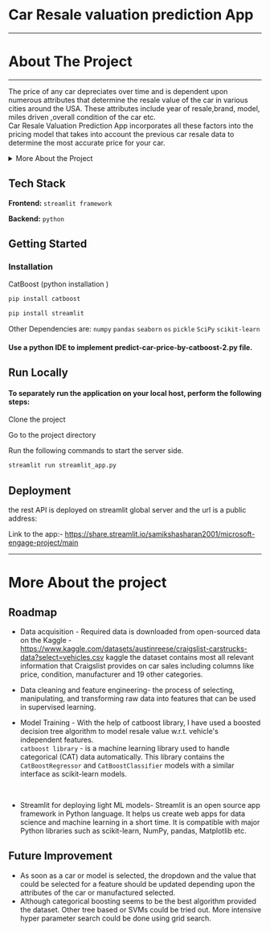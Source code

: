 # Car Resale valuation prediction App


---
# About The Project
---
The price of any car depreciates over time and is dependent upon  numerous attributes that determine the resale value of the car in  various cities around the USA. These attributes include year of resale,brand, model, miles driven ,overall condition of the car etc. <br>
Car Resale Valuation Prediction App incorporates all these factors into the pricing model that takes into account the  previous car resale data to determine the most accurate price for your car.
<details>
<summary> More About the Project </summary>
Car Resale Valuation Prediction App is Macchine Learning Model that uses the concepts of pattern recognition, as well as other forms of predictive algorithms, to make judgments on incoming data. 
</details>



## Tech Stack

**Frontend:** `streamlit framework`

**Backend:** `python` 

## Getting Started
### Installation

CatBoost (python installation )


```bash
pip install catboost
```
```bash
pip install streamlit
```
Other Dependencies are: `numpy` `pandas` `seaborn` `os` `pickle` `SciPy` `scikit-learn`

#### Use a python IDE to implement predict-car-price-by-catboost-2.py file.


## Run Locally
#### To separately run the  application on your local host, perform the following steps:

Clone the project


Go to the project directory


Run the following commands to start the server side.
```bash
streamlit run streamlit_app.py
```
## Deployment

the rest API is deployed on streamlit global server and the url is a public address:

Link to the app:- https://share.streamlit.io/samikshasharan2001/microsoft-engage-project/main

---
# More About the project
## Roadmap

-  Data acquisition - Required data is downloaded from open-sourced data on the Kaggle - https://www.kaggle.com/datasets/austinreese/craigslist-carstrucks-data?select=vehicles.csv kaggle the dataset contains most all relevant information that Craigslist provides on car sales including columns like price, condition, manufacturer and 19 other categories. 


- Data cleaning and feature engineering- the process of selecting, manipulating, and transforming raw data into features that can be used in supervised learning.
- Model Training - With the help of catboost library, I have used a boosted decision tree algorithm to model resale value w.r.t. vehicle's independent features.<br>
`catboost library` - is a machine learning library used to handle categorical (CAT) data automatically.
This library contains the `CatBoostRegressor` and `CatBoostClassifier` models with a similar interface as scikit-learn models.<br>


<br>

- Streamlit for deploying light ML models- Streamlit is an open source app framework in Python language. It helps us create web apps for data science and machine learning in a short time. It is compatible with major Python libraries such as scikit-learn, NumPy, pandas, Matplotlib etc.

## Future Improvement 
- As soon as a car or model is selected, the dropdown and the value that could be selected for a feature should be updated depending upon the attributes of the car or manufactured selected.
- Although categorical boosting seems to be the best algorithm provided the dataset. Other tree based or SVMs could be tried out. More intensive hyper parameter search could be done using grid search.








